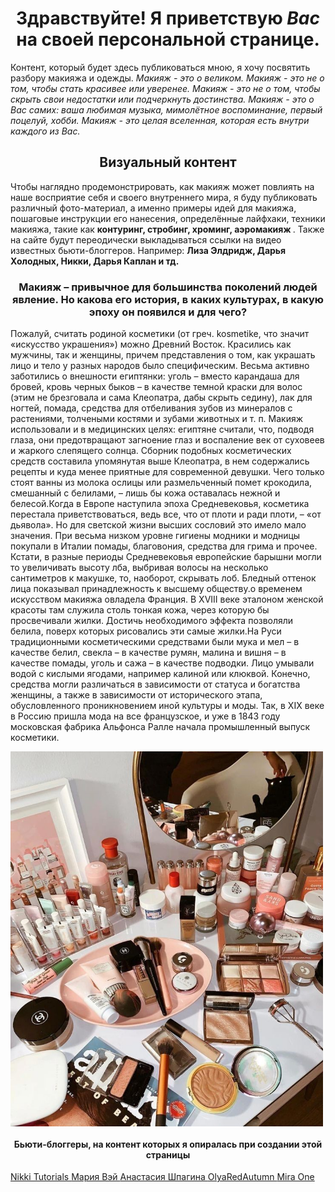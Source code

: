 <!DOCTYPE html>
<html>
 <head>
 <meta charset="UTF-8">
 <title>makeup-sunshine</title>
 <link rel="icon" href="original.jpg" type="image/x-icon" />
 
<body>

 <h1 align="center"> Здравствуйте! Я приветствую <em> Вас </em> на своей персональной странице.</h1>
 <p> Контент, который будет здесь публиковаться мною, я хочу посвятить разбору макияжа и одежды. <em> Макияж - это о великом. Макияж - это не о том, чтобы стать красивее или уверенее. Макияж - это не о том, чтобы скрыть свои недостатки или подчеркнуть достинства. Макияж - это о Вас самих: ваша любимая музыка, мимолётное воспоминание, первый поцелуй, хобби. Макияж - это целая вселенная, которая есть внутри каждого из Вас. </em> </p>
 <h2 align="center">  Визуальный контент </h2>
 <p> Чтобы наглядно продемонстрировать, как макияж может повлиять на наше восприятие себя и своего внутреннего мира, я буду публиковать различный фото-материал, а именно примеры идей для макияжа, пошаговые инструкции его нанесения, определённые лайфхаки, техники макияжа, такие как <strong> контуринг, стробинг, хроминг, аэромакияж </strong>. Также на сайте будут переодически выкладываться ссылки на видео известных бьюти-блоггеров. Например: <strong> Лиза Элдридж, Дарья Холодных, Никки, Дарья Каплан и тд. </strong> </p>
 <h3 align="center"> Макияж – привычное для большинства поколений людей явление. Но какова его история, в каких культурах, в какую эпоху он появился и для чего? </h3>
 <p> Пожалуй, считать родиной косметики (от греч. kosmetike, что значит «искусство украшения») можно Древний Восток. Красились как мужчины, так и женщины, причем представления о том, как украшать лицо и тело у разных народов было специфическим. Весьма активно заботились о внешности египтянки: уголь – вместо карандаша для бровей, кровь черных быков – в качестве темной краски для волос (этим не брезговала и сама Клеопатра, дабы скрыть седину), лак для ногтей, помада, средства для отбеливания зубов из минералов с растениями, толчеными костями и зубами животных и т. п. Макияж использовали и в медицинских целях: египтяне считали, что, подводя глаза, они предотвращают загноение глаз и воспаление век от суховеев и жаркого слепящего солнца. Сборник подобных косметических средств составила упомянутая выше Клеопатра, в нем содержались рецепты и куда менее приятные для современной девушки. Чего только стоят ванны из молока ослицы или размельченный помет крокодила, смешанный с белилами, – лишь бы кожа оставалась нежной и белесой.Когда в Европе наступила эпоха Средневековья, косметика перестала приветствоваться, ведь все, что от плоти и ради плоти, – «от дьявола». Но для светской жизни высших сословий это имело мало значения. При весьма низком уровне гигиены модники и модницы покупали в Италии помады, благовония, средства для грима и прочее. Кстати, в разные периоды Средневековья европейские барышни могли то увеличивать высоту лба, выбривая волосы на несколько сантиметров к макушке, то, наоборот, скрывать лоб. Бледный оттенок лица показывал принадлежность к высшему обществу.о временем искусством макияжа овладела Франция. В XVIII веке эталоном женской красоты там служила столь тонкая кожа, через которую бы просвечивали жилки. Достичь необходимого эффекта позволяли белила, поверх которых рисовались эти самые жилки.На Руси традиционными косметическими средствами были мука и мел – в качестве белил, свекла – в качестве румян, малина и вишня – в качестве помады, уголь и сажа – в качестве подводки. Лицо умывали водой с кислыми ягодами, например калиной или клюквой. Конечно, средства могли различаться в зависимости от статуса и богатства женщины, а также в зависимости от исторического этапа, обусловленного проникновением иной культуры и моды. Так, в XIX веке в Россию пришла мода на все французское, и уже в 1843 году московская фабрика Альфонса Ралле начала промышленный выпуск косметики.</p>

 
 
 <img src="makeup.jpg" alt="beauty vibes" width= "500" height = "600" align = "middle"> 
 
 <h4 align="center"> Бьюти-блоггеры, на контент которых я опиралась при создании этой страницы </h4>
 <a href="https://www.youtube.com/c/nikkietutorials"> Nikki Tutorials </a>
 <a href="https://www.youtube.com/user/MWaytv"> Мария Вэй </a>
 <a href="https://www.youtube.com/c/AnastasiyaShpagina"> Анастасия Шпагина </a>
 <a href="https://www.youtube.com/user/OlyaRedAutumn"> OlyaRedAutumn </a>
 <a href="https://www.youtube.com/channel/UCLRVZVlwsa_wERoCpwdu5Mw"> Mira One </a>
 </body>
 </html>
